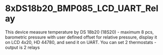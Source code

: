 # 8xDS18b20_BMP085_LCD_UART_Relay
This device measure temperature by DS 18b20 (18S20) - maximum 8 pcs, barometric pressure with user defined offset for relative pressure, display it on LCD 4x20, HD 44780, and send it on UART. You can set 2 thermostats - output is 2 relays
